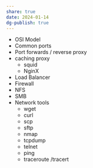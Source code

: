 ```yaml
---
share: true
date: 2024-01-14
dg-publish: true
---
```



* OSI Model
* Common ports
* Port forwards / reverse proxy
* caching proxy
	* squid
	* NginX
* Load Balancer
* Firewall
* NFS
* SMB
* Network tools
	* wget
	* curl
	* scp
	* sftp
	* nmap
	* tcpdump
	* telnet
	* ping
	* traceroute /tracert